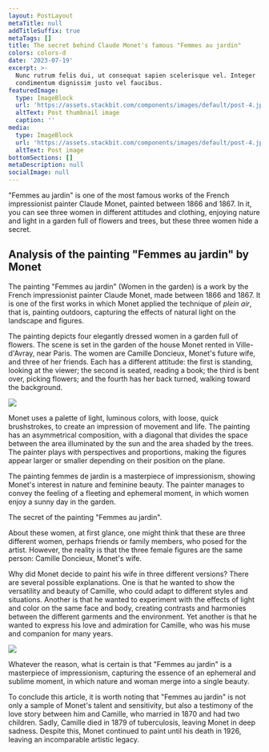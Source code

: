 ```yaml
---
layout: PostLayout
metaTitle: null
addTitleSuffix: true
metaTags: []
title: The secret behind Claude Monet's famous "Femmes au jardin"
colors: colors-d
date: '2023-07-19'
excerpt: >-
  Nunc rutrum felis dui, ut consequat sapien scelerisque vel. Integer
  condimentum dignissim justo vel faucibus.
featuredImage:
  type: ImageBlock
  url: 'https://assets.stackbit.com/components/images/default/post-4.jpeg'
  altText: Post thumbnail image
  caption: ''
media:
  type: ImageBlock
  url: 'https://assets.stackbit.com/components/images/default/post-4.jpeg'
  altText: Post image
bottomSections: []
metaDescription: null
socialImage: null
---
```

"Femmes au jardin" is one of the most famous works of the French impressionist painter Claude Monet, painted between 1866 and 1867. In it, you can see three women in different attitudes and clothing, enjoying nature and light in a garden full of flowers and trees, but these three women hide a secret.

## Analysis of the painting "Femmes au jardin" by Monet

The painting "Femmes au jardin" (Women in the garden) is a work by the French impressionist painter Claude Monet, made between 1866 and 1867. It is one of the first works in which Monet applied the technique of *plein air*, that is, painting outdoors, capturing the effects of natural light on the landscape and figures.

The painting depicts four elegantly dressed women in a garden full of flowers. The scene is set in the garden of the house Monet rented in Ville-d'Avray, near Paris. The women are Camille Doncieux, Monet's future wife, and three of her friends. Each has a different attitude: the first is standing, looking at the viewer; the second is seated, reading a book; the third is bent over, picking flowers; and the fourth has her back turned, walking toward the background.

![](https://www.connaissancedesarts.com/wp-content/thumbnails/uploads/2021/07/cda21-monet-restauration-c2rmf-main-tt-width-1200-height-900-fill-0-crop-1-bgcolor-ffffff.jpg)

Monet uses a palette of light, luminous colors, with loose, quick brushstrokes, to create an impression of movement and life. The painting has an asymmetrical composition, with a diagonal that divides the space between the area illuminated by the sun and the area shaded by the trees. The painter plays with perspectives and proportions, making the figures appear larger or smaller depending on their position on the plane.

The painting femmes de jardin is a masterpiece of impressionism, showing Monet's interest in nature and feminine beauty. The painter manages to convey the feeling of a fleeting and ephemeral moment, in which women enjoy a sunny day in the garden.

The secret of the painting "Femmes au jardin".

About these women, at first glance, one might think that these are three different women, perhaps friends or family members, who posed for the artist. However, the reality is that the three female figures are the same person: Camille Doncieux, Monet's wife.

Why did Monet decide to paint his wife in three different versions? There are several possible explanations. One is that he wanted to show the versatility and beauty of Camille, who could adapt to different styles and situations. Another is that he wanted to experiment with the effects of light and color on the same face and body, creating contrasts and harmonies between the different garments and the environment. Yet another is that he wanted to express his love and admiration for Camille, who was his muse and companion for many years.

![](https://www.rivagedeboheme.fr/medias/images/femmes-au-jardin-detail2.jpg)

Whatever the reason, what is certain is that "Femmes au jardin" is a masterpiece of impressionism, capturing the essence of an ephemeral and sublime moment, in which nature and woman merge into a single beauty.

To conclude this article, it is worth noting that "Femmes au jardin" is not only a sample of Monet's talent and sensitivity, but also a testimony of the love story between him and Camille, who married in 1870 and had two children. Sadly, Camille died in 1879 of tuberculosis, leaving Monet in deep sadness. Despite this, Monet continued to paint until his death in 1926, leaving an incomparable artistic legacy.

